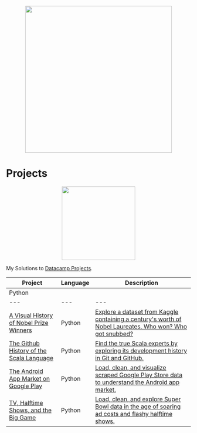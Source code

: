 <p align="center"> 
<img src="https://cdn.datacamp.com/main-app/assets/brand/logos/DataCamp_Horizontal_RGB-d196011f63ebda76dc5c9772425cf9541b8639af842d5e5476ef10f2460ed1e4.png" width="400">
</p>

# Projects




<p align="center"> 
<img src="https://cdn.datacamp.com/main-app/assets/projects/projects-illustration-fb3e253ea0527cd53aafbd5ed1c4570a5c818c8deba9d0cedceb095bf64cb3fa.svg" width="200">
</p>

My Solutions to [Datacamp Projects](https://www.datacamp.com/profile/charlieavery123).


| Project | Language | Description |
| --- | --- | --- |
|Python|
| --- | --- | --- |
|[A Visual History of Nobel Prize Winners](https://github.com/charliewhu/DataCampProjects/tree/master/Python/A%20Visual%20History%20of%20Nobel%20Prize%20Winners)| Python | [Explore a dataset from Kaggle containing a century's worth of Nobel Laureates. Who won? Who got snubbed?](https://learn.datacamp.com/projects/441) |
|[The Github History of the Scala Language](https://github.com/charliewhu/DataCampProjects/tree/master/Python/The%20GitHub%20History%20of%20the%20Scala%20Language)| Python |[Find the true Scala experts by exploring its development history in Git and GitHub.](https://learn.datacamp.com/projects/163)|
|[The Android App Market on Google Play](https://github.com/charliewhu/DataCampProjects/tree/master/Python/The%20Android%20App%20Market%20on%20Google%20Play)|Python|[Load, clean, and visualize scraped Google Play Store data to understand the Android app market.](https://learn.datacamp.com/projects/619)|
|[TV, Halftime Shows, and the Big Game](https://github.com/charliewhu/DataCampProjects/tree/master/Python/TV%2C%20Halftime%20Shows%2C%20and%20the%20Big%20Game)|Python|[Load, clean, and explore Super Bowl data in the age of soaring ad costs and flashy halftime shows.](https://learn.datacamp.com/projects/684)|

